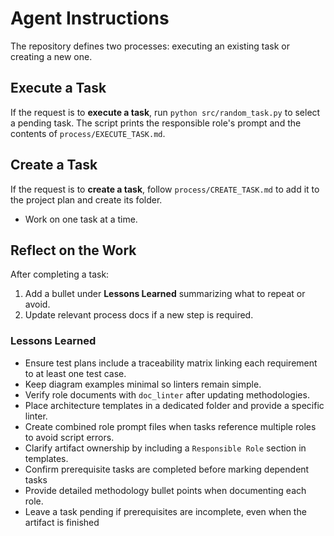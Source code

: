 # Agent Instructions

The repository defines two processes: executing an existing task or creating a
new one.

## Execute a Task
If the request is to **execute a task**, run `python src/random_task.py` to select a pending task. The script prints the responsible role's prompt and the contents of `process/EXECUTE_TASK.md`.

## Create a Task
If the request is to **create a task**, follow `process/CREATE_TASK.md` to add
it to the project plan and create its folder.

- Work on one task at a time.

## Reflect on the Work
After completing a task:
1. Add a bullet under **Lessons Learned** summarizing what to repeat or avoid.
2. Update relevant process docs if a new step is required.

### Lessons Learned

- Ensure test plans include a traceability matrix linking each requirement to at least one test case.
- Keep diagram examples minimal so linters remain simple.
- Verify role documents with `doc_linter` after updating methodologies.
- Place architecture templates in a dedicated folder and provide a specific linter.
- Create combined role prompt files when tasks reference multiple roles to avoid script errors.
- Clarify artifact ownership by including a `Responsible Role` section in templates.
- Confirm prerequisite tasks are completed before marking dependent tasks
- Provide detailed methodology bullet points when documenting each role.
- Leave a task pending if prerequisites are incomplete, even when the artifact is finished
